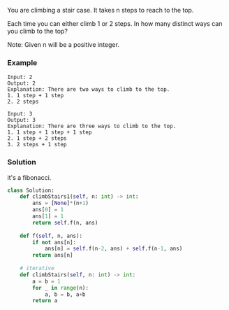 You are climbing a stair case. It takes n steps to reach to the top.

Each time you can either climb 1 or 2 steps. In how many distinct ways can you climb to the top?

Note: Given n will be a positive integer.

### Example
```
Input: 2
Output: 2
Explanation: There are two ways to climb to the top.
1. 1 step + 1 step
2. 2 steps

Input: 3
Output: 3
Explanation: There are three ways to climb to the top.
1. 1 step + 1 step + 1 step
2. 1 step + 2 steps
3. 2 steps + 1 step
```

### Solution

it's a fibonacci.

```python
class Solution:
    def climbStairs1(self, n: int) -> int:
        ans = [None]*(n+1)
        ans[0] = 1
        ans[1] = 1
        return self.f(n, ans)
    
    def f(self, n, ans):
        if not ans[n]: 
            ans[n] = self.f(n-2, ans) + self.f(n-1, ans)
        return ans[n]
    
    # iterative
    def climbStairs(self, n: int) -> int:
        a = b = 1
        for _ in range(n):
            a, b = b, a+b
        return a
```